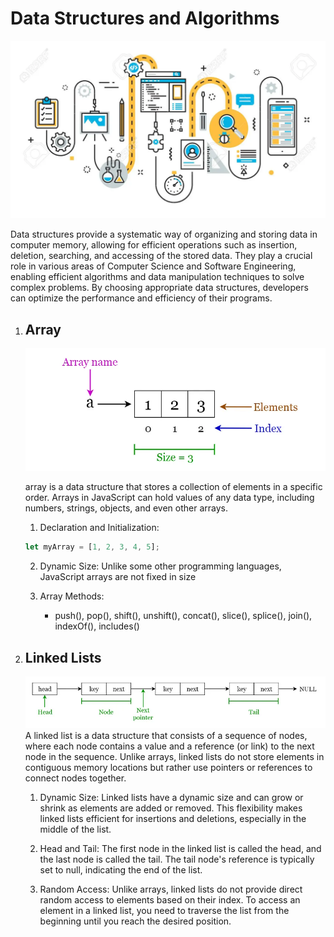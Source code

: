 # Data Structures and Algorithms

![data structure](/Data-structure/ds.jpg)

Data structures provide a systematic way of organizing and storing data in computer memory, allowing for efficient operations such as insertion, deletion, searching, and accessing of the stored data. They play a crucial role in various areas of Computer Science and Software Engineering, enabling efficient algorithms and data manipulation techniques to solve complex problems. By choosing appropriate data structures, developers can optimize the performance and efficiency of their programs.

1. ## Array

   ![](/Data-structure/arr.webp)

   array is a data structure that stores a collection of elements in a specific order. Arrays in JavaScript can hold values of any data type, including numbers, strings, objects, and even other arrays.

   1. Declaration and Initialization:

   ```javascript
   let myArray = [1, 2, 3, 4, 5];
   ```

   2. Dynamic Size: Unlike some other programming languages, JavaScript arrays are not fixed in size

   3. Array Methods:
      - push(), pop(), shift(), unshift(), concat(), slice(), splice(), join(), indexOf(), includes()

2. ## Linked Lists

   ![](/Data-structure/linked.jpg)
   A linked list is a data structure that consists of a sequence of nodes, where each node contains a value and a reference (or link) to the next node in the sequence. Unlike arrays, linked lists do not store elements in contiguous memory locations but rather use pointers or references to connect nodes together.

   1. Dynamic Size: Linked lists have a dynamic size and can grow or shrink as elements are added or removed. This flexibility makes linked lists efficient for insertions and deletions, especially in the middle of the list.

   2. Head and Tail: The first node in the linked list is called the head, and the last node is called the tail. The tail node's reference is typically set to null, indicating the end of the list.

    3. Random Access: Unlike arrays, linked lists do not provide direct random access to elements based on their index. To access an element in a linked list, you need to traverse the list from the beginning until you reach the desired position.